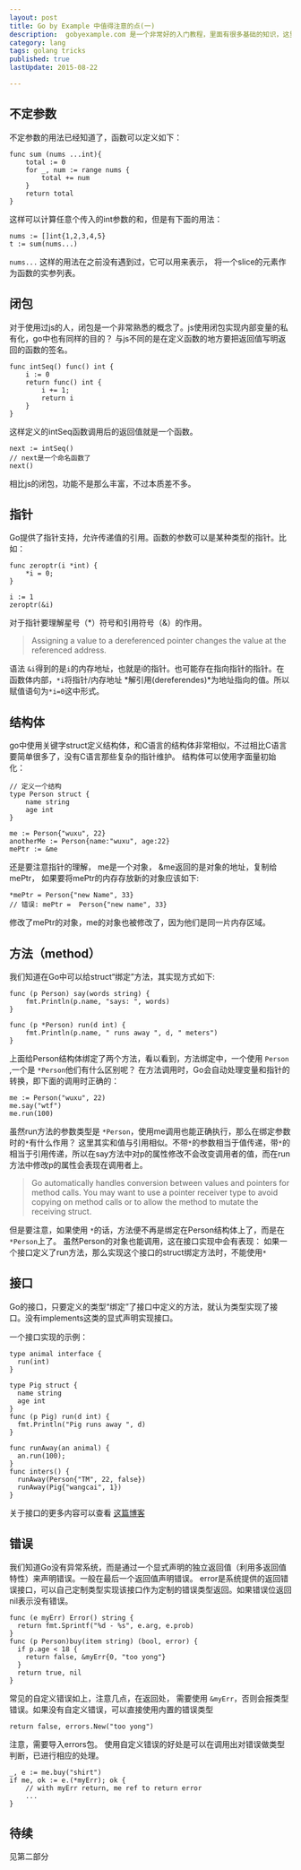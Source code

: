 ```yaml
---
layout: post
title: Go by Example 中值得注意的点(一)
description:  gobyexample.com 是一个非常好的入门教程，里面有很多基础的知识，这里主要记录一些比较有“新意”的点。这是第一部分，在后来又更新了接口，错误等部分
category: lang
tags: golang tricks
published: true
lastUpdate: 2015-08-22

---
```


## 不定参数 ##
不定参数的用法已经知道了，函数可以定义如下：

```golang
func sum (nums ...int){
	total := 0
	for _, num := range nums {
		total += num
	}
	return total
}
```

这样可以计算任意个传入的int参数的和，但是有下面的用法：

```
nums := []int{1,2,3,4,5}
t := sum(nums...)
```
```nums...``` 这样的用法在之前没有遇到过，它可以用来表示， 将一个slice的元素作为函数的实参列表。

## 闭包 ##
对于使用过js的人，闭包是一个非常熟悉的概念了。js使用闭包实现内部变量的私有化，go中也有同样的目的？
与js不同的是在定义函数的地方要把返回值写明返回的函数的签名。

```golang
func intSeq() func() int {
	i := 0
	return func() int {
		i += 1;
		return i
	}
}
```
这样定义的intSeq函数调用后的返回值就是一个函数。

```golang
next := intSeq()
// next是一个命名函数了
next()
```
相比js的闭包，功能不是那么丰富，不过本质差不多。

## 指针 ##
Go提供了指针支持，允许传递值的引用。函数的参数可以是某种类型的指针。比如：

```golang
func zeroptr(i *int) {
	*i = 0;
}

i := 1
zeroptr(&i)
```
对于指针要理解星号（*）符号和引用符号（&）的作用。

> Assigning a value to a dereferenced pointer changes the value at the referenced address.

语法 ```&i```得到的是```i```的内存地址，也就是i的指针。也可能存在指向指针的指针。在函数体内部，```*i```将指针/内存地址 *解引用(dereferendes)*为地址指向的值。所以赋值语句为```*i=0```这中形式。

## 结构体 ##
go中使用关键字struct定义结构体，和C语言的结构体非常相似，不过相比C语言要简单很多了，没有C语言那些复杂的指针维护。
结构体可以使用字面量初始化：

```golang
// 定义一个结构
type Person struct {
	name string
	age int
}

me := Person{"wuxu", 22}
anotherMe := Person{name:"wuxu", age:22}
mePtr := &me
```
还是要注意指针的理解， me是一个对象， &me返回的是对象的地址，复制给 mePtr， 如果要将mePtr的内存存放新的对象应该如下:

```golang
*mePtr = Person{"new Name", 33}
// 错误: mePtr =  Person{"new name", 33}
```
修改了mePtr的对象，me的对象也被修改了，因为他们是同一片内存区域。

## 方法（method） ##
我们知道在Go中可以给struct“绑定”方法，其实现方式如下:

```golang
func (p Person) say(words string) {
	fmt.Println(p.name, "says: ", words)
}

func (p *Person) run(d int) {
	fmt.Println(p.name, " runs away ", d, " meters")
}
```
上面给Person结构体绑定了两个方法，看以看到，方法绑定中，一个使用 ```Person``` ,一个是 ```*Person```他们有什么区别呢？
在方法调用时，Go会自动处理变量和指针的转换，即下面的调用时正确的：

```
me := Person("wuxu", 22)
me.say("wtf")
me.run(100)
```
虽然run方法的参数类型是 ```*Person```，使用me调用也能正确执行，那么在绑定参数时的```*```有什么作用？ 这里其实和值与引用相似。不带```*```的参数相当于值传递，带```*```的相当于引用传递，所以在say方法中对p的属性修改不会改变调用者的值，而在run方法中修改p的属性会表现在调用者上。

> Go automatically handles conversion between values and pointers for method calls. You may want to use a pointer receiver type to avoid copying on method calls or to allow the method to mutate the receiving struct.

但是要注意，如果使用 ```*```的话，方法便不再是绑定在Person结构体上了，而是在```*Person```上了。
虽然Person的对象也能调用，这在接口实现中会有表现： 如果一个接口定义了run方法，那么实现这个接口的struct绑定方法时，不能使用```*```
## 接口 ##
Go的接口，只要定义的类型“绑定”了接口中定义的方法，就认为类型实现了接口。没有implements这类的显式声明实现接口。

一个接口实现的示例：

```golang
type animal interface {
  run(int)
}

type Pig struct {
  name string
  age int                                    
}
func (p Pig) run(d int) {
  fmt.Println("Pig runs away ", d)
}

func runAway(an animal) {
  an.run(100);
}                                  
func inters() {
  runAway(Person{"TM", 22, false})
  runAway(Pig{"wangcai", 1})
}
```
关于接口的更多内容可以查看 [这篇博客](http://jordanorelli.com/post/32665860244/how-to-use-interfaces-in-go "http://jordanorelli.com/post/32665860244/how-to-use-interfaces-in-go")


## 错误 ##
我们知道Go没有异常系统，而是通过一个显式声明的独立返回值（利用多返回值特性）来声明错误。一般在最后一个返回值声明错误。
error是系统提供的返回错误接口，可以自己定制类型实现该接口作为定制的错误类型返回。如果错误位返回nil表示没有错误。

```golang
func (e myErr) Error() string {
  return fmt.Sprintf("%d - %s", e.arg, e.prob)
}
func (p Person)buy(item string) (bool, error) {
  if p.age < 18 {
    return false, &myErr{0, "too yong"}
  }
  return true, nil
}
```
常见的自定义错误如上，注意几点，在返回处， 需要使用 ```&myErr```，否则会报类型错误。如果没有自定义错误，可以直接使用内置的错误类型

```
return false, errors.New("too yong")
```
注意，需要导入errors包。
使用自定义错误的好处是可以在调用出对错误做类型判断，已进行相应的处理。


```
_, e := me.buy("shirt")
if me, ok := e.(*myErr); ok {
	// with myErr return, me ref to return error
	...
}
```

## 待续 ##

见第二部分


